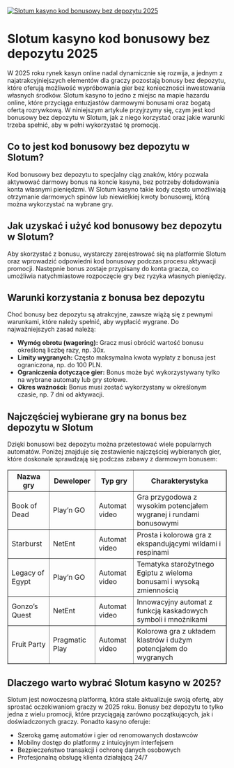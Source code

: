 [![Slotum kasyno kod bonusowy bez depozytu 2025](https://123-caf.pages.dev/gitsignup.png)](https://vrmoo.ru/Bt82HjjY)

<h1>Slotum kasyno kod bonusowy bez depozytu 2025</h1> <p>W 2025 roku rynek kasyn online nadal dynamicznie się rozwija, a jednym z najatrakcyjniejszych elementów dla graczy pozostają bonusy bez depozytu, które oferują możliwość wypróbowania gier bez konieczności inwestowania własnych środków. Slotum kasyno to jedno z miejsc na mapie hazardu online, które przyciąga entuzjastów darmowymi bonusami oraz bogatą ofertą rozrywkową. W niniejszym artykule przyjrzymy się, czym jest kod bonusowy bez depozytu w Slotum, jak z niego korzystać oraz jakie warunki trzeba spełnić, aby w pełni wykorzystać tę promocję.</p>  <h2>Co to jest kod bonusowy bez depozytu w Slotum?</h2> <p>Kod bonusowy bez depozytu to specjalny ciąg znaków, który pozwala aktywować darmowy bonus na koncie kasyna, bez potrzeby doładowania konta własnymi pieniędzmi. W Slotum kasyno takie kody często umożliwiają otrzymanie darmowych spinów lub niewielkiej kwoty bonusowej, którą można wykorzystać na wybrane gry.</p>  <h2>Jak uzyskać i użyć kod bonusowy bez depozytu w Slotum?</h2> <p>Aby skorzystać z bonusu, wystarczy zarejestrować się na platformie Slotum oraz wprowadzić odpowiedni kod bonusowy podczas procesu aktywacji promocji. Następnie bonus zostaje przypisany do konta gracza, co umożliwia natychmiastowe rozpoczęcie gry bez ryzyka własnych pieniędzy.</p>  <h2>Warunki korzystania z bonusa bez depozytu</h2> <p>Choć bonusy bez depozytu są atrakcyjne, zawsze wiążą się z pewnymi warunkami, które należy spełnić, aby wypłacić wygrane. Do najważniejszych zasad należą:</p> <ul>   <li><strong>Wymóg obrotu (wagering):</strong> Gracz musi obrócić wartość bonusu określoną liczbę razy, np. 30x.</li>   <li><strong>Limity wygranych:</strong> Często maksymalna kwota wypłaty z bonusa jest ograniczona, np. do 100 PLN.</li>   <li><strong>Ograniczenia dotyczące gier:</strong> Bonus może być wykorzystywany tylko na wybrane automaty lub gry stołowe.</li>   <li><strong>Okres ważności:</strong> Bonus musi zostać wykorzystany w określonym czasie, np. 7 dni od aktywacji.</li> </ul>  <h2>Najczęściej wybierane gry na bonus bez depozytu w Slotum</h2> <p>Dzięki bonusowi bez depozytu można przetestować wiele popularnych automatów. Poniżej znajduje się zestawienie najczęściej wybieranych gier, które doskonale sprawdzają się podczas zabawy z darmowym bonusem:</p>  <table border="1" cellpadding="8" cellspacing="0">   <thead>     <tr>       <th>Nazwa gry</th>       <th>Deweloper</th>       <th>Typ gry</th>       <th>Charakterystyka</th>     </tr>   </thead>   <tbody>     <tr>       <td>Book of Dead</td>       <td>Play’n GO</td>       <td>Automat video</td>       <td>Gra przygodowa z wysokim potencjałem wygranej i rundami bonusowymi</td>     </tr>     <tr>       <td>Starburst</td>       <td>NetEnt</td>       <td>Automat video</td>       <td>Prosta i kolorowa gra z ekspandującymi wildami i respinami</td>     </tr>     <tr>       <td>Legacy of Egypt</td>       <td>Play’n GO</td>       <td>Automat video</td>       <td>Tematyka starożytnego Egiptu z wieloma bonusami i wysoką zmiennością</td>     </tr>     <tr>       <td>Gonzo’s Quest</td>       <td>NetEnt</td>       <td>Automat video</td>       <td>Innowacyjny automat z funkcją kaskadowych symboli i mnożnikami</td>     </tr>     <tr>       <td>Fruit Party</td>       <td>Pragmatic Play</td>       <td>Automat video</td>       <td>Kolorowa gra z układem klastrów i dużym potencjałem do wygranych</td>     </tr>   </tbody> </table>  <h2>Dlaczego warto wybrać Slotum kasyno w 2025?</h2> <p>Slotum jest nowoczesną platformą, która stale aktualizuje swoją ofertę, aby sprostać oczekiwaniom graczy w 2025 roku. Bonusy bez depozytu to tylko jedna z wielu promocji, które przyciągają zarówno początkujących, jak i doświadczonych graczy. Ponadto kasyno oferuje:</p> <ul>   <li>Szeroką gamę automatów i gier od renomowanych dostawców</li>   <li>Mobilny dostęp do platformy z intuicyjnym interfejsem</li>   <li>Bezpieczeństwo transakcji i ochronę danych osobowych</li>   <li>Profesjonalną obsługę klienta działającą 24/7</li> </ul>